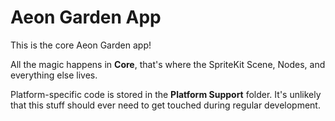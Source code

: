 # Aeon Garden App

This is the core Aeon Garden app!

All the magic happens in **Core**, that's where the SpriteKit Scene, Nodes, and everything else lives.

Platform-specific code is stored in the **Platform Support** folder. It's unlikely that this stuff should ever need to get touched during regular development.
